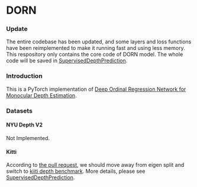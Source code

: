 # DORN
### Update
The entire codebase has been updated, and some layers and loss functions have been reimplemented to make it running fast and using less memory. This respository only contains the core code of DORN model. The whole code will be saved in [SupervisedDepthPrediction](https://github.com/dontLoveBugs/SupervisedDepthPrediction).


### Introduction
This is a PyTorch implementation of [Deep Ordinal Regression Network for Monocular Depth Estimation](http://arxiv.org/abs/1806.02446). 

### Datasets

#### NYU Depth V2
Not Implemented.
 
#### Kitti
According to [the pull request](https://github.com/dontLoveBugs/DORN_pytorch/pull/19), we should move away from eigen split and switch to [kiiti depth benchmark](http://www.cvlibs.net/datasets/kitti/eval_depth.php?benchmark=depth_completion). More details, please see [SupervisedDepthPrediction](https://github.com/dontLoveBugs/SupervisedDepthPrediction).

